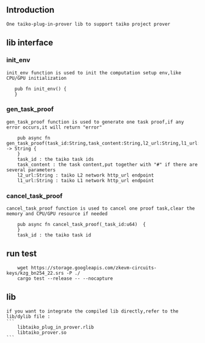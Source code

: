 ## Introduction
    One taiko-plug-in-prover lib to support taiko project prover

## lib interface

### init_env
    init_env function is used to init the computation setup env,like CPU/GPU initialization
```
   pub fn init_env() {  
   }
```

### gen_task_proof
    gen_task_proof function is used to generate one task proof,if any error occurs,it will return "error"
```
    pub async fn gen_task_proof(task_id:String,task_content:String,l2_url:String,l1_url:String) -> String { 
    }
    task_id : the taiko task ids
    task_content : the task content,put together with "#" if there are several parameters
    l2_url:String : taiko L2 network http_url endpoint
    l1_url:String : taiko L1 network http_url endpoint
```

### cancel_task_proof
    cancel_task_proof function is used to cancel one proof task,clear the memory and CPU/GPU resource if needed
```
    pub async fn cancel_task_proof(_task_id:u64)  { 
    }
    task_id : the taiko task id
```

## run test
```
    wget https://storage.googleapis.com/zkevm-circuits-keys/kzg_bn254_22.srs -P ./
    cargo test --release -- --nocapture
```

## lib
    if you want to integrate the compiled lib directly,refer to the lib/dylib file : 
    ```
        libtaiko_plug_in_prover.rlib
        libtaiko_prover.so
    ```
